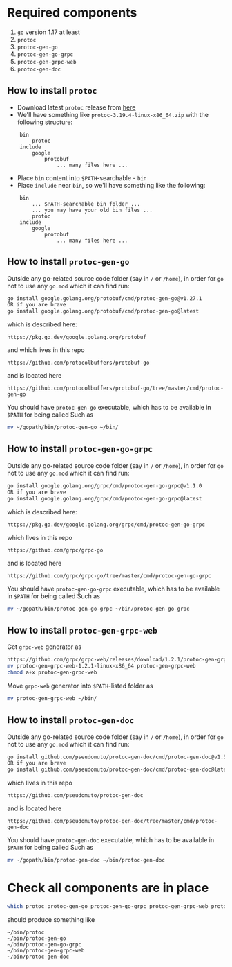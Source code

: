 # Required components
1. `go` version 1.17 at least
1. `protoc`
1. `protoc-gen-go`
1. `protoc-gen-go-grpc`
1. `protoc-gen-grpc-web`
1. `protoc-gen-doc`

## How to install `protoc`

- Download latest `protoc` release from [here](https://github.com/protocolbuffers/protobuf/releases)
- We'll have something like `protoc-3.19.4-linux-x86_64.zip` with the following structure:
```text
    bin
        protoc
    include
        google
            protobuf
                ... many files here ...
```
- Place `bin` content into `$PATH`-searchable - `bin`
- Place `include` near `bin`, so we'll have something like the following:
```text
    bin
        ... $PATH-searchable bin folder ...
        ... you may have your old bin files ...
        protoc
    include
        google
            protobuf
                ... many files here ...
``` 

## How to install `protoc-gen-go`

Outside any go-related source code folder (say in `/` or `/home`), in order for `go` not to use any `go.mod` which it can find run:
```bash
go install google.golang.org/protobuf/cmd/protoc-gen-go@v1.27.1
OR if you are brave
go install google.golang.org/protobuf/cmd/protoc-gen-go@latest
```
which is described here:
```
https://pkg.go.dev/google.golang.org/protobuf
```
and which lives in this repo
```
https://github.com/protocolbuffers/protobuf-go
```
and is located here
```
https://github.com/protocolbuffers/protobuf-go/tree/master/cmd/protoc-gen-go
```
You should have `protoc-gen-go` executable, which has to be available in `$PATH` for being called
Such as
```bash
mv ~/gopath/bin/protoc-gen-go ~/bin/
```

## How to install `protoc-gen-go-grpc`

Outside any go-related source code folder (say in `/` or `/home`), in order for `go` not to use any `go.mod` which it can find run:
```bash
go install google.golang.org/grpc/cmd/protoc-gen-go-grpc@v1.1.0
OR if you are brave
go install google.golang.org/grpc/cmd/protoc-gen-go-grpc@latest
```
which is described here:
```
https://pkg.go.dev/google.golang.org/grpc/cmd/protoc-gen-go-grpc
```
which lives in this repo
```
https://github.com/grpc/grpc-go
```
and is located here
```
https://github.com/grpc/grpc-go/tree/master/cmd/protoc-gen-go-grpc
```
You should have `protoc-gen-go-grpc` executable, which has to be available in `$PATH` for being called
Such as
```bash
mv ~/gopath/bin/protoc-gen-go-grpc ~/bin/protoc-gen-go-grpc
```

## How to install `protoc-gen-grpc-web`

Get `grpc-web` generator as
```bash
https://github.com/grpc/grpc-web/releases/download/1.2.1/protoc-gen-grpc-web-1.2.1-linux-x86_64
mv protoc-gen-grpc-web-1.2.1-linux-x86_64 protoc-gen-grpc-web
chmod a+x protoc-gen-grpc-web
```
Move `grpc-web` generator into `$PATH`-listed folder as 
```bash
mv protoc-gen-grpc-web ~/bin/
```

## How to install `protoc-gen-doc`

Outside any go-related source code folder (say in `/` or `/home`), in order for `go` not to use any `go.mod` which it can find run:
```bash
go install github.com/pseudomuto/protoc-gen-doc/cmd/protoc-gen-doc@v1.5.0
OR if you are brave
go install github.com/pseudomuto/protoc-gen-doc/cmd/protoc-gen-doc@latest
```
which lives in this repo
```
https://github.com/pseudomuto/protoc-gen-doc
```
and is located here
```
https://github.com/pseudomuto/protoc-gen-doc/tree/master/cmd/protoc-gen-doc
```
You should have `protoc-gen-doc` executable, which has to be available in `$PATH` for being called
Such as
```bash
mv ~/gopath/bin/protoc-gen-doc ~/bin/protoc-gen-doc
```

# Check all components are in place

```bash
which protoc protoc-gen-go protoc-gen-go-grpc protoc-gen-grpc-web protoc-gen-doc
```
should produce something like
```text
~/bin/protoc
~/bin/protoc-gen-go
~/bin/protoc-gen-go-grpc
~/bin/protoc-gen-grpc-web
~/bin/protoc-gen-doc
```
